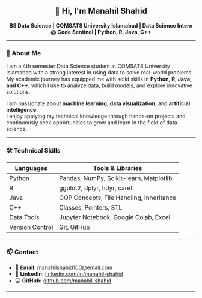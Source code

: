 <h2 align="center">👋 Hi, I'm Manahil Shahid</h2>

<p align="center">
  <strong>BS Data Science | COMSATS University Islamabad | Data Science Intern @ Code Sentinel | Python, R, Java, C++</strong>
</p>

---

### 📌 About Me

I am a 4th semester Data Science student at COMSATS University Islamabad with a strong interest in using data to solve real-world problems.  
My academic journey has equipped me with solid skills in **Python, R, Java, and C++**, which I use to analyze data, build models, and explore innovative solutions.

I am passionate about **machine learning**, **data visualization**, and **artificial intelligence**.  
I enjoy applying my technical knowledge through hands-on projects and continuously seek opportunities to grow and learn in the field of data science.

---

### 🛠 Technical Skills

| Languages        | Tools & Libraries                           |
|------------------|---------------------------------------------|
| Python           | Pandas, NumPy, Scikit-learn, Matplotlib     |
| R                | ggplot2, dplyr, tidyr, caret                 |
| Java             | OOP Concepts, File Handling, Inheritance    |
| C++              | Classes, Pointers, STL                      |
| Data Tools       | Jupyter Notebook, Google Colab, Excel       |
| Version Control  | Git, GitHub                                 |

---

### 📫 Contact

- 📧 **Email:** manahilshahid100@email.com 
- 💼 **LinkedIn:** [linkedin.com/in/manahil-shahid](www.linkedin.com/in/manahil-shahid-346005309) 
- 💻 **GitHub:** [github.com/manahil-shahid](https://github.com/manahil-shahid)

---

